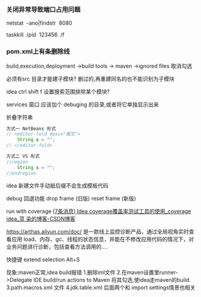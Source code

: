 ### 关闭异常导致端口占用问题 
netstat  -ano|findstr  8080

taskkill  /pid  123456  /f

### pom.xml上有条删除线

build,execution,deployment ->build tools -> maven ->ignored files 取消勾选

必须有src 目录才能建子模块?
删过的,再重建同名的也不能识别为子模块

idea ctrl shift f 设置搜索范围排除某个模块?

services 窗口 应该加个 debuging 的目录,或者将它单独显示出来

折叠字符串
```java
方式一 NetBeans 形式
// <editor-fold desc="报文">
    String s = "";
// </editor-fold>

方式二 VS 形式
//region
	String s = "";
//endregion
```

idea 新建文件手动敲后缀不会生成模板代码

debug 回退功能
drop frame (旧版)
reset frame (新版)

run with coverage [(7条消息) Idea coverage覆盖率测试工具的使用_coverage idea_蓝 染的博客-CSDN博客](https://blog.csdn.net/qq_31702847/article/details/104866713)

https://arthas.aliyun.com/doc/
是一款线上监控诊断产品，通过全局视角实时查看应用 load、内存、gc、线程的状态信息，并能在不修改应用代码的情况下，对业务问题进行诊断，包括查看方法调用的....

快捷键 extend selection Alt+S

现象:maven正常,idea build报错
	1.删除iml文件
	2.在maven设置里runner->Delegate IDE build/run actions to Maven 将其勾选,使idea走maven的build.
	3.path.macros.xml 文件
	4.jdk.table.xml 
	后面两个和 import settings情景也相关

